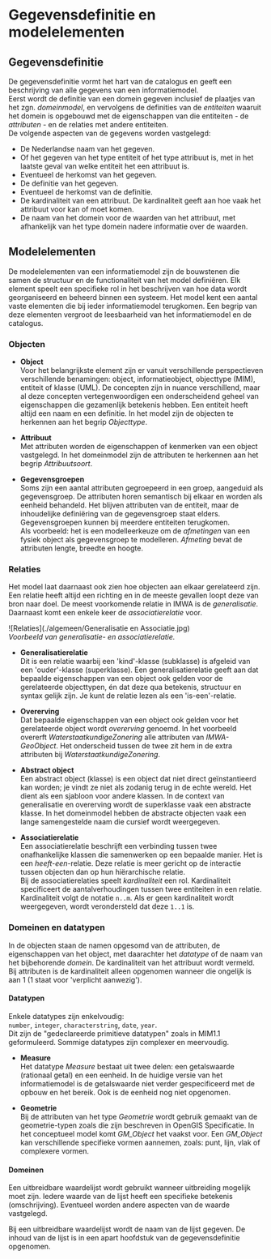 # Gegevensdefinitie en modelelementen

## Gegevensdefinitie

De gegevensdefinitie vormt het hart van de catalogus en geeft een beschrijving van alle gegevens van een informatiemodel.  
Eerst wordt de definitie van een domein gegeven inclusief de plaatjes van het zgn. *domeinmodel*, en vervolgens de definities van de *entiteiten* waaruit het domein is opgebouwd met de eigenschappen van die entiteiten - de *attributen* - en de relaties met andere entiteiten.  
De volgende aspecten van de gegevens worden vastgelegd:

- De Nederlandse naam van het gegeven.
- Of het gegeven van het type entiteit of het type attribuut is, met in het laatste geval van welke entiteit het een attribuut is.
- Eventueel de herkomst van het gegeven.
- De definitie van het gegeven.
- Eventueel de herkomst van de definitie.
- De kardinaliteit van een attribuut. De kardinaliteit geeft aan hoe vaak het attribuut voor kan of moet komen.
- De naam van het domein voor de waarden van het attribuut, met afhankelijk van het type domein nadere informatie over de waarden.

## Modelelementen

De modelelementen van een informatiemodel zijn de bouwstenen die samen de structuur en de functionaliteit van het model definiëren. Elk element speelt een specifieke rol in het beschrijven van hoe data wordt georganiseerd en beheerd binnen een systeem. Het model kent een aantal vaste elementen die bij ieder informatiemodel terugkomen. Een begrip van deze elementen vergroot de leesbaarheid van het informatiemodel en de catalogus.  

### Objecten

- **Object**  
  Voor het belangrijkste element zijn er vanuit verschillende perspectieven verschillende benamingen: object, informatieobject, objecttype (MIM), entiteit of klasse (UML). De concepten zijn in nuance verschillend, maar al deze concepten vertegenwoordigen een onderscheidend geheel van eigenschappen die gezamenlijk betekenis hebben. Een entiteit heeft altijd een naam en een definitie. In het model zijn de objecten te herkennen aan het begrip *Objecttype*.

- **Attribuut**  
  Met attributen worden de eigenschappen of kenmerken van een object vastgelegd. In het domeinmodel zijn de attributen te herkennen aan het begrip *Attribuutsoort*.

- **Gegevensgroepen**  
  Soms zijn een aantal attributen gegroepeerd in een groep, aangeduid als gegevensgroep. De attributen horen semantisch bij elkaar en worden als eenheid behandeld. Het blijven attributen van de entiteit, maar de inhoudelijke definiëring van de gegevensgroep staat elders. Gegevensgroepen kunnen bij meerdere entiteiten terugkomen.  
  Als voorbeeld: het is een modelleerkeuze om de *afmetingen* van een fysiek object als gegevensgroep te modelleren. *Afmeting* bevat de attributen lengte, breedte en hoogte.

### Relaties

Het model laat daarnaast ook zien hoe objecten aan elkaar gerelateerd zijn. Een relatie heeft altijd een richting en in de meeste gevallen loopt deze van bron naar doel. De meest voorkomende relatie in IMWA is de *generalisatie*. Daarnaast komt een enkele keer de *associatierelatie* voor.

![Relaties](./algemeen/Generalisatie en Associatie.jpg)  
*Voorbeeld van generalisatie- en associatierelatie.*

- **Generalisatierelatie**  
  Dit is een relatie waarbij een 'kind'-klasse (subklasse) is afgeleid van een 'ouder'-klasse (superklasse). Een generalisatierelatie geeft aan dat bepaalde eigenschappen van een object ook gelden voor de gerelateerde objecttypen, én dat deze qua betekenis, structuur en syntax gelijk zijn. Je kunt de relatie lezen als een 'is-een'-relatie.

- **Overerving**  
  Dat bepaalde eigenschappen van een object ook gelden voor het gerelateerde object wordt *overerving* genoemd. In het voorbeeld overerft *WaterstaatkundigeZonering* alle attributen van *IMWA-GeoObject*. Het onderscheid tussen de twee zit hem in de extra attributen bij *WaterstaatkundigeZonering*.

- **Abstract object**  
  Een abstract object (klasse) is een object dat niet direct geïnstantieerd kan worden; je vindt ze niet als zodanig terug in de echte wereld. Het dient als een sjabloon voor andere klassen. In de context van generalisatie en overerving wordt de superklasse vaak een abstracte klasse. In het domeinmodel hebben de abstracte objecten vaak een lange samengestelde naam die cursief wordt weergegeven.

- **Associatierelatie**  
  Een associatierelatie beschrijft een verbinding tussen twee onafhankelijke klassen die samenwerken op een bepaalde manier. Het is een *heeft-een*-relatie. Deze relatie is meer gericht op de interactie tussen objecten dan op hun hiërarchische relatie.  
  Bij de associatierelaties speelt *kardinaliteit* een rol. Kardinaliteit specificeert de aantalverhoudingen tussen twee entiteiten in een relatie. Kardinaliteit volgt de notatie `n..m`. Als er geen kardinaliteit wordt weergegeven, wordt verondersteld dat deze `1..1` is.

### Domeinen en datatypen

In de objecten staan de namen opgesomd van de attributen, de eigenschappen van het object, met daarachter het *datatype* of de naam van het bijbehorende *domein*. De kardinaliteit van het attribuut wordt vermeld. Bij attributen is de kardinaliteit alleen opgenomen wanneer die ongelijk is aan 1 (1 staat voor 'verplicht aanwezig').

#### Datatypen

Enkele datatypes zijn enkelvoudig:  
`number`, `integer`, `characterstring`, `date`, `year`.  
Dit zijn de "gedeclareerde primitieve datatypen" zoals in MIM1.1 geformuleerd. Sommige datatypes zijn complexer en meervoudig.

- **Measure**  
  Het datatype *Measure* bestaat uit twee delen: een getalswaarde (rationaal getal) en een eenheid. In de huidige versie van het informatiemodel is de getalswaarde niet verder gespecificeerd met de opbouw en het bereik. Ook is de eenheid nog niet opgenomen.

- **Geometrie**  
  Bij de attributen van het type *Geometrie* wordt gebruik gemaakt van de geometrie-typen zoals die zijn beschreven in OpenGIS Specificatie. In het conceptueel model komt *GM_Object* het vaakst voor. Een *GM_Object* kan verschillende specifieke vormen aannemen, zoals: punt, lijn, vlak of complexere vormen.

#### Domeinen

Een uitbreidbare waardelijst wordt gebruikt wanneer uitbreiding mogelijk moet zijn. Iedere waarde van de lijst heeft een specifieke betekenis (omschrijving). Eventueel worden andere aspecten van de waarde vastgelegd.

Bij een uitbreidbare waardelijst wordt de naam van de lijst gegeven. De inhoud van de lijst is in een apart hoofdstuk van de gegevensdefinitie opgenomen.
